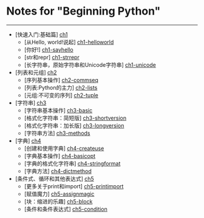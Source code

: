 Notes for "Beginning Python"
============================
---
* [快速入门:基础篇] [ch1]
  * [从Hello, world!说起] [ch1-helloworld]
  * [你好!] [ch1-sayhello]
  * [str和repr] [ch1-strrepr]
  * [长字符串，原始字符串和Unicode字符串] [ch1-unicode]
* [列表和元组] [ch2]
  * [序列基本操作] [ch2-commseq]
  * [列表:Python的主力] [ch2-lists]
  * [元组:不可变的序列] [ch2-tuple]
* [字符串] [ch3]
  * [字符串基本操作] [ch3-basic]
  * [格式化字符串：简短版] [ch3-shortversion]
  * [格式化字符串：加长版] [ch3-longversion]
  * [字符串方法] [ch3-methods]
* [字典] [ch4]
  * [创建和使用字典] [ch4-createuse]
  * [字典基本操作] [ch4-basicopt]
  * [字典的格式化字符串] [ch4-stringformat]
  * [字典方法] [ch4-dictmethod]
* [条件式、循环和其他表达式] [ch5]
  * [更多关于print和import] [ch5-printimport]
  * [赋值魔力] [ch5-assignmagic]
  * [块：缩进的乐趣] [ch5-block]
  * [条件和条件表达式] [ch5-condition]


[ch1]: ch1.md "快速入门:基础篇"
  [ch1-helloworld]: ch1.md#hello-world "从Hello, world!说起"
  [ch1-sayhello]: ch1.md#say-hello-to-yourself "你好!"
  [ch1-strrepr]: ch1.md#strrepr "str和repr"
  [ch1-unicode]: ch1.md#unicode "长字符串，原始字符串和Unicode字符串"
[ch2]: ch2.md "列表和元组"
  [ch2-commseq]: ch2.md#common-sequence-operations "序列基本操作"
  [ch2-lists]: ch2.md#listspythons-workhorse "列表:Python的主力"
  [ch2-tuple]: ch2.md#tuplesimmutable-sequences "元组:不可变的序列"
[ch3]: ch3.md "字符串"
  [ch3-basic]: ch3.md#basic-string-operations "字符串基本操作"
  [ch3-shortversion]: ch3.md#string-formattingthe-short-version "格式化字符串：简短版"
  [ch3-longversion]: ch3.md#string-formattingthe-long-version "格式化字符串：加长版"
  [ch3-methods]: ch3.md#string-methods "字符串方法"
[ch4]: ch4.md "字典"
  [ch4-createuse]: ch4.md#creating-and-using-dictionaries "创建和使用字典"
  [ch4-basicopt]: ch4.md#basic-dictionary-operations "字典基本操作"
  [ch4-stringformat]: ch4.md#string-formatting-with-dictionaries "字典的格式化字符串"
  [ch4-dictmethod]: ch4.md#dictionary-methods "字典方法"
[ch5]: ch5.md "条件式、循环和其他表达式"
  [ch5-printimport]: ch5.md#more-about-print-and-import "更多关于print和import"
  [ch5-assignmagic]: ch5.md#assignment-magic "赋值魔力"
  [ch5-block]: ch5.md#blocks-the-joy-of-indentation "块：缩进的乐趣"
  [ch5-condition]: ch5.md#conditions-and-conditional-statements "条件和条件表达式"
